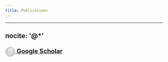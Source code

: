 ```yaml
---
title: Publications
---
```


---
nocite: '@*'
---

### <a href="http://tinyurl.com/iffsid-pubs" target="_blank" style="font-size: 120%;"> <img src="/images/gscholar.png" style="vertical-align:middle" alt="Google Scholar"/>&nbsp;Google Scholar </a>

<!-- https://github.com/jgm/pandoc-citeproc/issues/142 -->
